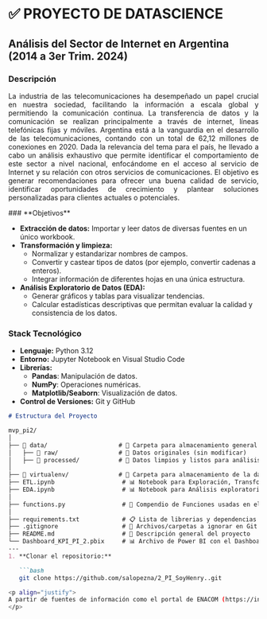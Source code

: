 # **✅ PROYECTO DE DATASCIENCE**
## **Análisis del Sector de Internet en Argentina (2014 a 3er Trim. 2024)**
### **Descripción**
<p align="justify">
La industria de las telecomunicaciones ha desempeñado un papel crucial en nuestra sociedad, facilitando la información a escala global y permitiendo la comunicación continua. La transferencia de datos y la comunicación se realizan principalmente a través de internet, líneas telefónicas fijas y móviles. Argentina está a la vanguardia en el desarrollo de las telecomunicaciones, contando con un total de 62,12 millones de conexiones en 2020. Dada la relevancia del tema para el país, he llevado a cabo un análisis exhaustivo que permite identificar el comportamiento de este sector a nivel nacional, enfocándome en el acceso al servicio de Internet y su relación con otros servicios de comunicaciones. El objetivo es generar recomendaciones para ofrecer una buena calidad de servicio, identificar oportunidades de crecimiento y plantear soluciones personalizadas para clientes actuales o potenciales.
</p>
### **Objetivos**

- **Extracción de datos:** Importar y leer datos de diversas fuentes en un único workbook.
- **Transformación y limpieza:** 
  - Normalizar y estandarizar nombres de campos.
  - Convertir y castear tipos de datos (por ejemplo, convertir cadenas a enteros).
  - Integrar información de diferentes hojas en una única estructura.
- **Análisis Exploratorio de Datos (EDA):** 
  - Generar gráficos y tablas para visualizar tendencias.
  - Calcular estadísticas descriptivas que permitan evaluar la calidad y consistencia de los datos.

### **Stack Tecnológico**

- **Lenguaje:** Python 3.12
- **Entorno:** Jupyter Notebook en Visual Studio Code
- **Librerías:**  
  - **Pandas**: Manipulación de datos.  
  - **NumPy**: Operaciones numéricas.  
  - **Matplotlib/Seaborn**: Visualización de datos.
- **Control de Versiones:** Git y GitHub

```markdown
# Estructura del Proyecto

mvp_pi2/
│
├── 📁 data/                    # 📂 Carpeta para almacenamiento general de los datos
│   ├── 📁 raw/                 # 📄 Datos originales (sin modificar)
│   ├── 📁 processed/           # 📄 Datos limpios y listos para análisis
│
├── 📁 virtualenv/              # 📂 Carpeta para almacenamiento de la data del entorno virtual
├── ETL.ipynb                   # 📊 Notebook para Exploración, Transformación y Carga inicial
├── EDA.ipynb                   # 📊 Notebook para Análisis exploratorio            
│
├── functions.py                # 📄 Compendio de Funciones usadas en el ETL y EDA
│
├── requirements.txt            # 📋 Lista de librerias y dependencias requeridas
├── .gitignore                  # 🚫 Archivos/carpetas a ignorar en Git
├── README.md                   # 📖 Descripción general del proyecto
└── Dashboard_KPI_PI_2.pbix     # 📊 Archivo de Power BI con el Dashboard
---
1. **Clonar el repositorio:**

   ```bash
   git clone https://github.com/salopezna/2_PI_SoyHenry..git

<p align="justify">
A partir de fuentes de información como el portal de ENACOM (https://indicadores.enacom.gob.ar/datos-abiertos), se obtienen datos asociados al comportamiento histórico trimestral desde el año 2014 hasta el tercer trimestre de 2024 a nivel nacional y, en algunos casos, a nivel provincial. Todos estos datos están concentrados en múltiples hojas dentro de un solo archivo de Excel.
</p>

